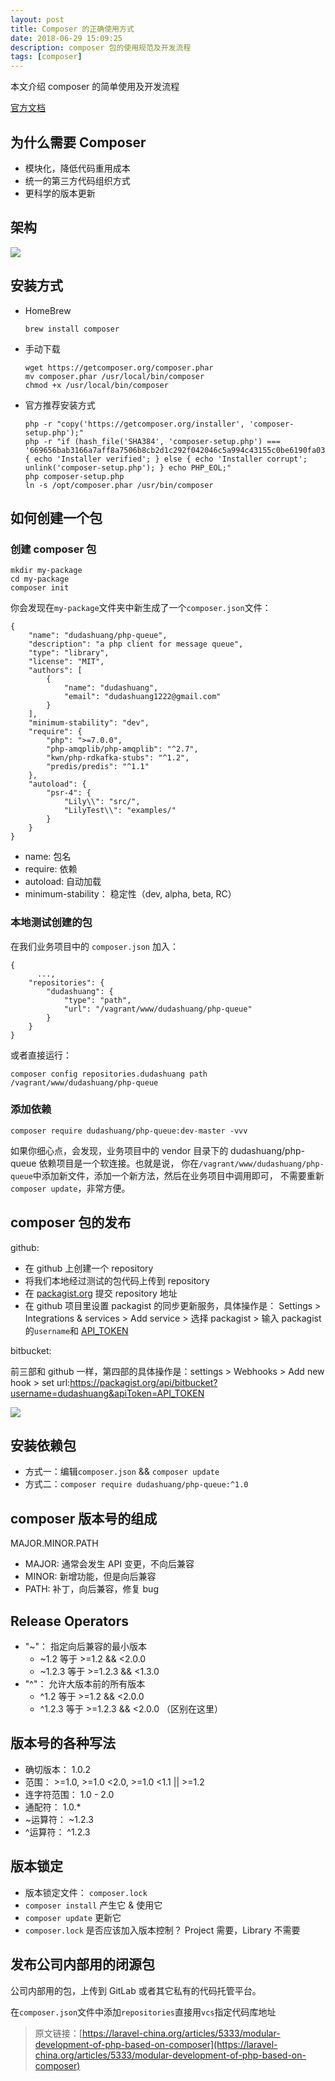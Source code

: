 ```yaml
---
layout: post
title: Composer 的正确使用方式
date: 2018-06-29 15:09:25
description: composer 包的使用规范及开发流程
tags: [composer]
---
```


本文介绍 composer 的简单使用及开发流程

[官方文档](https://getcomposer.org/)

## 为什么需要 Composer

- 模块化，降低代码重用成本
- 统一的第三方代码组织方式
- 更科学的版本更新

## 架构

![]({{site.baseurl}}/assets/img/composer.png)

## 安装方式

- HomeBrew

    ```shell
    brew install composer
    ```
    
- 手动下载

    ```shell
    wget https://getcomposer.org/composer.phar
    mv composer.phar /usr/local/bin/composer
    chmod +x /usr/local/bin/composer
    ```
    
- 官方推荐安装方式

    ```shell
    php -r "copy('https://getcomposer.org/installer', 'composer-setup.php');"
    php -r "if (hash_file('SHA384', 'composer-setup.php') === '669656bab3166a7aff8a7506b8cb2d1c292f042046c5a994c43155c0be6190fa0355160742ab2e1c88d40d5be660b410') { echo 'Installer verified'; } else { echo 'Installer corrupt'; unlink('composer-setup.php'); } echo PHP_EOL;"
    php composer-setup.php
    ln -s /opt/composer.phar /usr/bin/composer
    ```
    
## 如何创建一个包

### 创建 composer 包

```shell
mkdir my-package
cd my-package
composer init
```

你会发现在`my-package`文件夹中新生成了一个`composer.json`文件：

```shell
{
    "name": "dudashuang/php-queue",
    "description": "a php client for message queue",
    "type": "library",
    "license": "MIT",
    "authors": [
        {
            "name": "dudashuang",
            "email": "dudashuang1222@gmail.com"
        }
    ],
    "minimum-stability": "dev",
    "require": {
        "php": ">=7.0.0",
        "php-amqplib/php-amqplib": "^2.7",
        "kwn/php-rdkafka-stubs": "^1.2",
        "predis/predis": "^1.1"
    },
    "autoload": {
        "psr-4": {
            "Lily\\": "src/",
            "LilyTest\\": "examples/"
        }
    }
}
```

- name: 包名
- require: 依赖
- autoload: 自动加载
- minimum-stability： 稳定性（dev, alpha, beta, RC）

### 本地测试创建的包

在我们业务项目中的 `composer.json` 加入：

```shell
{
      ...,
    "repositories": {
        "dudashuang": {
            "type": "path",
            "url": "/vagrant/www/dudashuang/php-queue"
        }
    }
}
```

或者直接运行：

```shell
composer config repositories.dudashuang path /vagrant/www/dudashuang/php-queue
```

### 添加依赖

```shell
composer require dudashuang/php-queue:dev-master -vvv
```

如果你细心点，会发现，业务项目中的 vendor 目录下的 dudashuang/php-queue 依赖项目是一个软连接。也就是说，
你在`/vagrant/www/dudashuang/php-queue`中添加新文件，添加一个新方法，然后在业务项目中调用即可，
不需要重新`composer update`，非常方便。


## composer 包的发布

github:

- 在 github 上创建一个 repository
- 将我们本地经过测试的包代码上传到 repository
- 在 [packagist.org](https://packagist.org/packages/submit) 提交 repository 地址
- 在 github 项目里设置 packagist 的同步更新服务，具体操作是： Settings > Integrations & services > Add service >
选择 packagist > 输入 packagist 的`username`和 [API_TOKEN](https://packagist.org/profile/)

bitbucket:

前三部和 github 一样，第四部的具体操作是：settings > Webhooks > Add new hook > set url:https://packagist.org/api/bitbucket?username=dudashuang&apiToken=API_TOKEN

![]({{site.baseurl}}/assets/img/packagist.jpeg)

## 安装依赖包

- 方式一：编辑`composer.json` && `composer update`
- 方式二：`composer require dudashuang/php-queue:^1.0`

## composer 版本号的组成

MAJOR.MINOR.PATH

- MAJOR: 通常会发生 API 变更，不向后兼容
- MINOR: 新增功能，但是向后兼容
- PATH: 补丁，向后兼容，修复 bug

## Release Operators

- "~"： 指定向后兼容的最小版本
  - ~1.2 等于 >=1.2 && <2.0.0
  - ~1.2.3 等于 >=1.2.3 && <1.3.0
- "^"： 允许大版本前的所有版本
  - ^1.2 等于 >=1.2 && <2.0.0
  - ^1.2.3 等于 >=1.2.3 && <2.0.0 （区别在这里）
  
## 版本号的各种写法

- 确切版本： 1.0.2
- 范围： >=1.0, >=1.0 <2.0, >=1.0 <1.1 || >=1.2
- 连字符范围： 1.0 - 2.0
- 通配符： 1.0.*
- ~运算符： ~1.2.3
- ^运算符： ^1.2.3

## 版本锁定

- 版本锁定文件： `composer.lock`
- `composer install` 产生它 & 使用它
- `composer update` 更新它
- `composer.lock` 是否应该加入版本控制？ Project 需要，Library 不需要

## 发布公司内部用的闭源包

公司内部用的包，上传到 GitLab 或者其它私有的代码托管平台。

在`composer.json`文件中添加`repositories`直接用`vcs`指定代码库地址


> 原文链接：[https://laravel-china.org/articles/5333/modular-development-of-php-based-on-composer](https://laravel-china.org/articles/5333/modular-development-of-php-based-on-composer)







